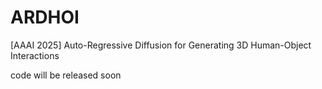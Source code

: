 # ARDHOI
[AAAI 2025] Auto-Regressive Diffusion for Generating 3D Human-Object Interactions

code will be released soon
